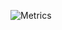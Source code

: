 ![Metrics](https://metrics.lecoq.io/alalalex-m?template=classic&isocalendar=1&languages=1&followup=1&people=1&achievements=1&introduction=1&sponsors=1&pagespeed=1&isocalendar.duration=full-year&languages.limit=8&languages.sections=most-used&languages.colors=github&languages.threshold=0%25&languages.indepth=false&languages.analysis.timeout=15&languages.categories=markup%2C%20programming&languages.recent.categories=markup%2C%20programming&languages.recent.load=300&languages.recent.days=14&followup.sections=repositories&followup.indepth=false&people.limit=20&people.size=20&people.types=followers%2C%20following&people.identicons=false&people.shuffle=true&achievements.threshold=C&achievements.secrets=true&achievements.display=compact&achievements.limit=3&introduction.title=true&sponsors.sections=goal%2C%20about&pagespeed.url=.user.website&pagespeed.detailed=false&pagespeed.screenshot=false&config.timezone=Asia%2FShanghai)
